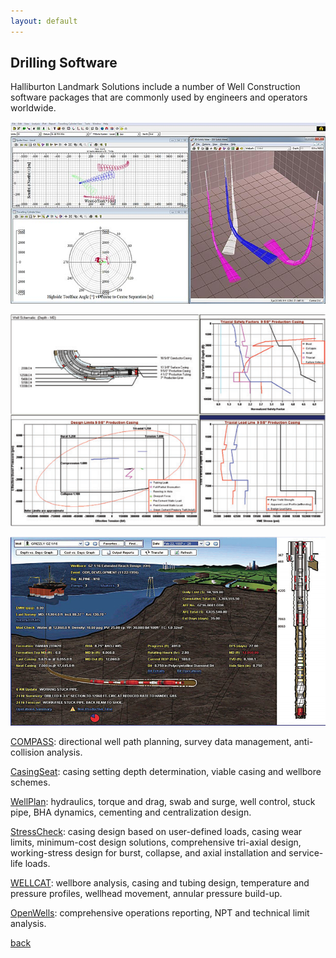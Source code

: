 ```yaml
---
layout: default
---
```


## Drilling Software

Halliburton Landmark Solutions include a number of Well Construction software packages that are commonly used by engineers and operators worldwide.

![COMPASS](../assets/img/landmarkcompass.jpg)

![StressCheck](../assets/img/landmarkstresscheck.png)

![OpenWells](../assets/img/landmarkopenwells.png)

[COMPASS](https://www.landmark.solutions/COMPASS-Directional-Well-Path-Planning): directional well path planning, survey data management, anti-collision analysis.

[CasingSeat](https://www.landmark.solutions/StressCheck-CasingSeat): casing setting depth determination, viable casing and wellbore schemes.

[WellPlan](https://www.landmark.solutions/WellPlan-Well-Engineering-Software): hydraulics, torque and drag, swab and surge, well control, stuck pipe, BHA dynamics, cementing and centralization design.

[StressCheck](https://www.landmark.solutions/StressCheck-CasingSeat): casing design based on user-defined loads, casing wear limits, minimum-cost design solutions, comprehensive tri-axial design, working-stress design for burst, collapse, and axial installation and service-life loads.

[WELLCAT](https://www.landmark.solutions/WELLCAT): wellbore analysis, casing and tubing design, temperature and pressure profiles, wellhead movement, annular pressure build-up.

[OpenWells](https://www.landmark.solutions/OpenWells): comprehensive operations reporting, NPT and technical limit analysis.



[back](./upstream.html)
